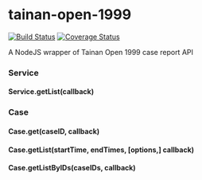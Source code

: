 # tainan-open-1999

[![Build Status](https://travis-ci.org/wonderchang/tainan-open-1999.svg?branch=master)](https://travis-ci.org/wonderchang/tainan-open-1999)
[![Coverage Status](https://coveralls.io/repos/github/wonderchang/tainan-open-1999/badge.svg?branch=master)](https://coveralls.io/github/wonderchang/tainan-open-1999?branch=master)

A NodeJS wrapper of Tainan Open 1999 case report API

### Service

#### Service.getList(callback)

### Case

#### Case.get(caseID, callback)

#### Case.getList(startTime, endTimes, [options,] callback)

#### Case.getListByIDs(caseIDs, callback)
